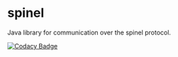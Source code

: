 # spinel
Java library for communication over the spinel protocol.

[![Codacy Badge](https://api.codacy.com/project/badge/Grade/8dab5cc9eb3343e39f6d751a64293407)](https://www.codacy.com/app/jlidinsky/spinel?utm_source=github.com&amp;utm_medium=referral&amp;utm_content=jilm/spinel&amp;utm_campaign=Badge_Grade)
